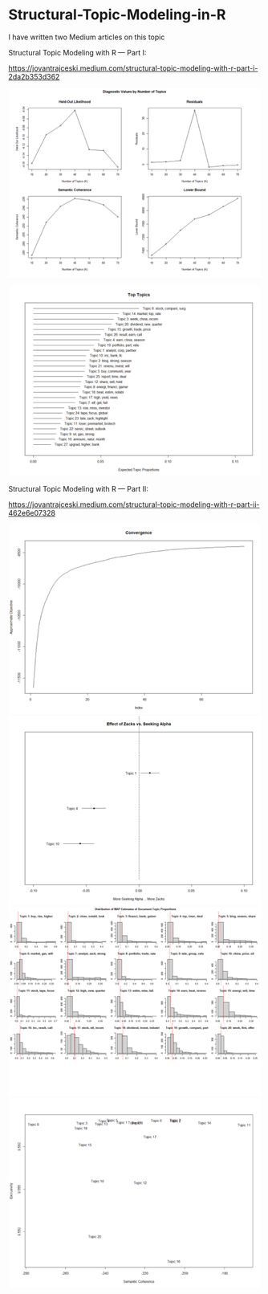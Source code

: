 # Structural-Topic-Modeling-in-R

I have written two Medium articles on this topic

Structural Topic Modeling with R — Part I:

https://jovantrajceski.medium.com/structural-topic-modeling-with-r-part-i-2da2b353d362

![](1.png)

![](2.png)


Structural Topic Modeling with R — Part II:

https://jovantrajceski.medium.com/structural-topic-modeling-with-r-part-ii-462e6e07328

![](3.png)
![](4.png)
![](5.png)
![](6.png)
